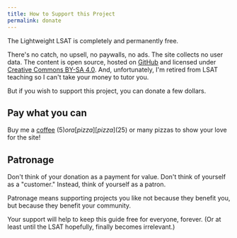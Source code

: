 ```yaml
---
title: How to Support this Project
permalink: donate
---
```


The Lightweight LSAT is completely and permanently free.

There's no catch, no upsell, no paywalls, no ads. The site collects no user data. The content is open source, hosted on [GitHub](https://github.com/gpdowney/lightweightLSAT) and licensed under [Creative Commons BY-SA 4.0](https://creativecommons.org/licenses/by-sa/4.0/). And, unfortunately, I'm retired from LSAT teaching so I can't take your money to tutor you.

But if you wish to support this project, you can donate a few dollars.

## Pay what you can

Buy me a [coffee][coffee] ($5) or a [pizza][pizza] ($25) or many pizzas to show your love for the site!

## Patronage

Don't think of your donation as a payment for value. Don't think of yourself as a "customer." Instead, think of yourself as a patron.

Patronage means supporting projects you like not because they benefit you, but because they benefit your community.

Your support will help to keep this guide free for everyone, forever. (Or at least until the LSAT hopefully, finally becomes irrelevant.)

[pizza]: https://buy.stripe.com/14k4hf7lXexNcak5kl
[coffee]: https://buy.stripe.com/28oaFD6hT75l7U4144
